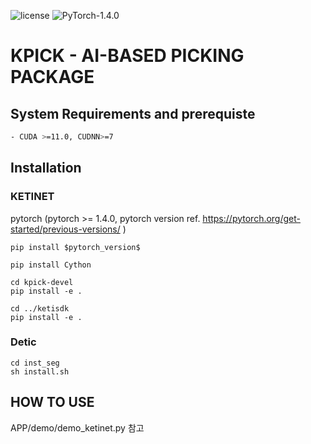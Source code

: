 ![license](https://img.shields.io/badge/license-MIT-green) ![PyTorch-1.4.0](https://img.shields.io/badge/PyTorch-1.4.0-blue)
# KPICK -  AI-BASED PICKING PACKAGE

## System Requirements and prerequiste
```sh
- CUDA >=11.0, CUDNN>=7
```

## Installation
### KETINET
pytorch (pytorch >= 1.4.0, pytorch version ref. https://pytorch.org/get-started/previous-versions/ )
```commandline
pip install $pytorch_version$
```
```commandline
pip install Cython

cd kpick-devel
pip install -e .

cd ../ketisdk
pip install -e .
```

### Detic
```commandline
cd inst_seg
sh install.sh
```

## HOW TO USE
APP/demo/demo_ketinet.py 참고 
